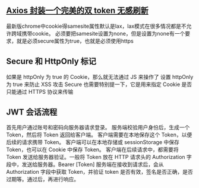## [Axios 封装一个完美的双 token 无感刷新](https://juejin.cn/post/7271139265442021391)

最新版chrome中cookie得samesite属性默认是lax，lax模式在很多情况都是不允许跨域携带cookie。
必须要把samesite设置为none，但是设置为none有一个要求，就是必须secure属性为true，也就是必须使用https

##  Secure 和 HttpOnly 标记
如果是 httpOnly 为 true 的 Cookie，那么就无法通过 JS 来操作了 设置 httpOnly 为 true 来防止 XSS 攻击
Secure 也需要特别提一下，它是用来指定 Cookie 是否只能通过 HTTPS 协议来传输

## JWT 会话流程

首先用户通过账号和密码向服务器请求登录。
服务端校验用户身份后，生成一个 Token，然后将 Token 返回给客户端。
客户端需要在本地保存这个 Token，以便后续的请求携带 Token。
客户端可以在本地存储或 sessionStorage 中保存 Token，也可以在 Cookie 中保存 Token。
客户端在后续请求中，都需要将 Token 发送给服务器验证。一般将 Token 放在 HTTP 请求头的 Authorization 字段中，发送给服务器。Bearer [Token]
服务端在接收到请求后，会从 Authorization 字段中获取 Token，并验证 token 是否有效，签名是否正确，是否过期等。通过后，再进行响应。

